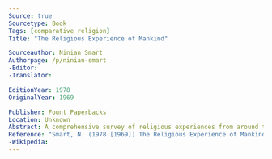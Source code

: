 ```yaml
---
Source: true
Sourcetype: Book
Tags: [comparative religion]
Title: "The Religious Experience of Mankind"

Sourceauthor: Ninian Smart
Authorpage: /p/ninian-smart
-Editor:
-Translator:

EditionYear: 1978
OriginalYear: 1969

Publisher: Fount Paperbacks
Location: Unknown
Abstract: A comprehensive survey of religious experiences from around the world.
Reference: "Smart, N. (1978 [1969]) The Religious Experience of Mankind, Unknown, Fount Paperbacks."
-Wikipedia:
---
```

